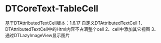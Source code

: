 # DTCoreText-TableCell
基于DTAttributedTextCell版本：1.6.17
自定义DTAttributedTextCell
1、DTAttributedTextCell中的Html内容不占满整个cell
2、cell中添加其它视图
3、通过DTLazyImageView显示图片
